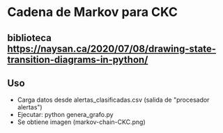# Cadena de Markov para CKC

## biblioteca https://naysan.ca/2020/07/08/drawing-state-transition-diagrams-in-python/

## Uso
 - Carga datos desde alertas_clasificadas.csv (salida de "procesador alertas")
 - Ejecutar: python genera_grafo.py
 - Se obtiene imagen (markov-chain-CKC.png)